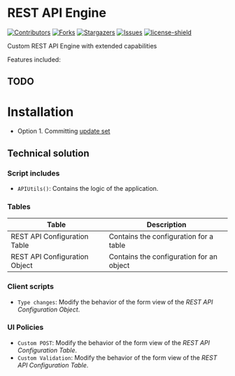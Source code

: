 # REST API Engine

[![Contributors][contributors-shield]][contributors-url]
[![Forks][forks-shield]][forks-url]
[![Stargazers][stars-shield]][stars-url]
[![Issues][issues-shield]][issues-url]
[![license-shield]][license-url]

Custom REST API Engine with extended capabilities

Features included:

**TODO**
- 

# Installation

- Option 1. Committing [update set](./releases/REST_API_Engine_100.xml)

## Technical solution

### Script includes

- `APIUtils()`: Contains the logic of the application.

### Tables

| Table | Description |
| ------------- | ----------- |
| REST API Configuration Table | Contains the configuration for a table |
| REST API Configuration Object | Contains the configuration for an object |

### Client scripts

- `Type changes`: Modify the behavior of the form view of the *REST API Configuration Object*.

### UI Policies

- `Custom POST`: Modify the behavior of the form view of the *REST API Configuration Table*.
- `Custom Validation`: Modify the behavior of the form view of the *REST API Configuration Table*.



[contributors-shield]: https://img.shields.io/github/contributors/AlexAlvarez092/SN-REST-API-Engine.svg?style=for-the-badge
[contributors-url]: https://github.com/AlexAlvarez092/SN-REST-API-Engine/graphs/contributors

[forks-shield]: https://img.shields.io/github/forks/AlexAlvarez092/SN-REST-API-Engine.svg?style=for-the-badge
[forks-url]: https://github.com/AlexAlvarez092/SN-REST-API-Engine/network/members

[stars-shield]: https://img.shields.io/github/stars/AlexAlvarez092/SN-REST-API-Engine.svg?style=for-the-badge
[stars-url]: https://github.com/gAlexAlvarez092/SN-REST-API-Engine/stargazers

[issues-shield]: https://img.shields.io/github/issues/AlexAlvarez092/SN-REST-API-Engine.svg?style=for-the-badge
[issues-url]: https://github.com/AlexAlvarez092/SN-REST-API-Engine/issues

[license-shield]: https://img.shields.io/github/license/AlexAlvarez092/SN-REST-API-Engine.svg?style=for-the-badge
[license-url]: https://github.com/AlexAlvarez092/SN-REST-API-Engine/blob/master/LICENSE.txt